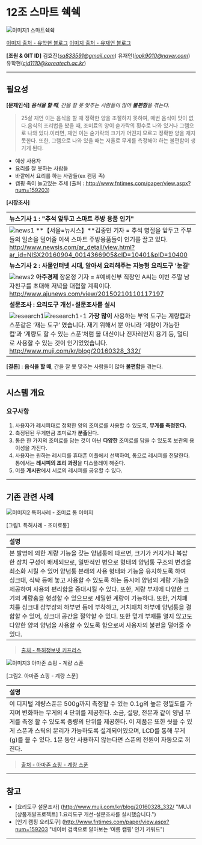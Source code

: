 12조 스마트 쉑쉑
=============================================================
![이미지1 스마트쉑쉑](http://blogfiles.naver.net/MjAxNjExMTZfMTA2/MDAxNDc5MjkyNTEzODYz.VijYQT78SuLeslOCVC_lBjFUnXMwn6SvWo83gGV7eocg.aXnknam3cioBmiZassjvKfNvBLQQffC7EQTziE-e21Ug.JPEG.dbgkrgus1/KakaoTalk_20161116_184547403.jpg)

[이미지 출처 - 유학현 블로그](http://blog.naver.com/dbgkrgus1/220863351742)
[이미지 출처 - 유재언 블로그](http://blog.naver.com/iopk9010)


**[조원 & GIT ID]**
김효진(*sa833591@gmail.com*)
유재언(*iopk9010@naver.com*)
유학현(*cjd1110@koreatech.ac.kr*)

----------------


필요성
---------------------
**[문제인식]**
_**음식을 할 때**, 간을 잘 못 맞추는 사람들이 많아 **불편함**을 겪는다._
 > 25살 재언 이는 음식을 할 때 정확한 양을 조절하지 못하여, 매번 음식이 맛이 없다.음식의 조리법을 봤을 때, 조미료의 양이 숟가락의 횟수로 나와 있거나 그램으로 나와 있다.이러면, 재언 이는 숟가락의 크기가 어떤지 모르고 정확한 양을 재지 못한다. 또한, 그램으로 나와 있을 때는 저울로 무게를 측정해야 하는 불편함이 생기게 된다.
 
  * 예상 사용자
* 요리를 잘 못하는 사람들
* 바깥에서 요리를 하는 사람들(ex 캠핑 족)
* 캠핑 족이 늘고있는 추세 
(출처 : http://www.fntimes.com/paper/view.aspx?num=159203)

**[시장조사]**

| **뉴스기사 1 : "추석 앞두고 스마트 주방 용품 인기"** |
| :-----------  |
| ![news1](http://postfiles3.naver.net/MjAxNjExMTZfNzcg/MDAxNDc5MzAzMDI1OTE3.zDT0rM59CBvFow_x9vkKc9tNsFCNwJw8R0Zk8R50QJ4g.TTdtXm_OYaxsh_XVvaePkdDZ9EPSKRCbTCjcIbzBzIQg.JPEG.iopk9010/news1.jpg?type=w3)                 **【서울=뉴시스】**김종민 기자 = 추석 명절을 앞두고 주부들의 일손을 덜어줄 이색 스마트 주방용품들이 인기를 끌고 있다. http://www.newsis.com/ar_detail/view.html?ar_id=NISX20160904_0014366905&cID=10401&pID=10400|
| **뉴스기사 2 : 사물인터넷 시대, 알아서 요리해주는 지능형 요리도구 '눈길'** |
| ![news2](http://postfiles13.naver.net/MjAxNjExMTZfMjkw/MDAxNDc5MzAzMDI2MTMz.8ZqJxM4ZDR-5wb7fhkN3YL557d0yvRY9tnQdXCdl-psg.5VUeZmhLo-3ndgzCObJYxZ2Gh-PdH8iLTSyat5X-TWAg.PNG.iopk9010/news2.png?type=w3)                  **아주경제** 장윤정 기자 = #예비신부 직장인 A씨는 이번 주말 남자친구를 초대해 저녁을 대접할 계획이다.           http://www.ajunews.com/view/20150210110117197  |
| **설문조사 : 요리도구 개선-설문조사를 실시** |
| ![research1](http://postfiles13.naver.net/MjAxNjExMTZfNjUg/MDAxNDc5MzAzMDI2NzQ3.D0YbNb5Gv-oMcTE0ddMnynq8dXvC25sB32OSTUpfT3cg.Yxne8W-oazwvTeGUhP9z4op0ICd4-cb28eXlir0-Sx8g.PNG.iopk9010/research1.png?type=w3)![research1-1](http://postfiles14.naver.net/MjAxNjExMTZfMzEg/MDAxNDc5MzAzMDI3MjIz.qQG1Vi-C07WTkZyMJl6du4izN3tHl9u_acvUTx-uu00g.gmSY_x5TDffn8FbTv3NFbdMl6JAdH9R_S6JG-96V5GIg.PNG.iopk9010/research1-1.png?type=w3)                **가장 많이** 사용하는 부엌 도구는 계량컵과 스푼같은 ‘재는 도구’ 였습니다. 재기 위해서 뿐 아니라 ‘계량이 가능한 컵’과 ‘계량도 할 수 있는 스푼’처럼 볼 대신이나 전자레인지 용기 등, 멀티로 사용할 수 있는 것이 인기있었습니다.   http://www.muji.com/kr/blog/20160328_332/|

**[결론]** : **음식을 할 때**, 간을 잘 못 맞추는 사람들이 많아 **불편함**을 겪는다.


----------------


시스템 개요
---------------------
### 요구사항
 1. 사용자가 레시피대로 정확한 양의 조미료를 사용할 수 있도록, **무게를 측정한다.** 
 2. 측정된된 무게만큼 조미료가 **분출**된다. 
 3. 통은 한 가지의 조미료를 담는 것이 아닌 **다양한** 조미료를 담을 수 있도록 보관의 용이성을 가진다. 
 4. 사용자는 원하는 레시피를 휴대폰 어플에서 선택하여, 통으로 레시피를 전달한다. 통에서는 **레시피의 조리 과정**을 디스플레이 해준다. 
 5. 어플 **게시판**에서 서로의 레시피를 공유할 수 있다.

----------------


기존 관련 사례
---------------------

![이미지2 특허사례 - 조미료 통 이미지](http://blogfiles.naver.net/MjAxNjExMTZfMTEx/MDAxNDc5MjkyNjI5NTgw.zj82x7kf2sBHd2IQXTsH7KIsLz5n3E5Tajrl_txGZAIg.1WzV-XPP6U3xtm4giHP2Tx1G9F9uhvUODepvRGe-z9Qg.JPEG.dbgkrgus1/measure2.JPG " 계량기능을 갖는 용기(CONTAINER HAVING MEASURING FUNCTION)")

[그림1. 특허사례 - 조미료통]

|     **설명**   |
| :-----------  |
| 본 발명에 의한 계량 기능을 갖는 양념통에 따르면, 크기가 커지거나 복잡한 장치 구성이 배제되므로, 일반적인 병으로 형태의 양념통 구조의 변경을 최소화 시킬 수 있어 양념통 본래의 사용 형태와 기능을 유지하도록 하여 싱크대, 식탁 등에 놓고 사용할 수 있도록 하는 동시에 양념의 계량 기능을 제공하여 사용의 편리함을 증대시킬 수 있다. 또한, 계량 부재에 다양한 크기의 계량홈을 형성할 수 있으므로 세밀한 계량이 가능하다. 또한, 거치패치를 싱크대 상부장의 하부면 등에 부착하고, 거치패치 하부에 양념통을 결합할 수 있어, 싱크대 공간을 절약할 수 있다. 또한 덮개 부재를 열지 않고도 다양한 양의 양념을 사용할 수 있도록 함으로써 사용자의 불편을 덜어줄 수 있다.|
>[출처 - 특허정보넷 키프리스][1]


![이미지3 아마존 쇼핑 - 계량 스푼](http://macrostacks.com/wp-content/uploads/2016/06/Digital-Measuring-Spoon-2.png "아마존 쇼핑 - 계량 스푼)")

[그림2. 아마존 쇼핑 - 계량 스푼]

|     **설명**   |
| :-----------  |
|  이 디지털 계량스푼은 500g까지 측정할 수 있는 0.1g의 높은 정밀도를 가지며 변화하는 무게의 4 단위를 제공한다. 소금, 설탕, 전분과 같이 양념 무게를 측정 할 수 있도록 중량의 단위를 제공한다. 이 제품은 또한 씻을 수 있게 스푼과 스틱의 분리가 가능하도록 설계되어있으며, LCD를 통해 무게(g)를 볼 수 있다. 1분 동안 사용하지 않는다면 스푼의 전원이 자동으로 꺼진다.|
>[출처 - 아마존 쇼핑 - 계량 스푼][2]

----------------



참고
-------------
* [요리도구 설문조사] (http://www.muji.com/kr/blog/20160328_332/ "MUJI [상품개발프로젝트] 1.요리도구 개선-설문조사를 실시했습니다.")
* [인기 캠핑 요리도구] (http://www.fntimes.com/paper/view.aspx?num=159203 "네이버 검색으로 알아보는 ‘여름 캠핑’ 인기 키워드")

[1]: http://kportal.kipris.or.kr/kportal/search/total_search.do "특허사례 - 조미료 통"
[2]: https://www.amazon.com/HuntGold-Digital-Kitchen-Electric-Measuring/dp/B010CL5T16/ref=pd_sbs_79_4?_encoding=UTF8&pd_rd_i=B010CL5T16&pd_rd_r=8THVJFDEP798VH6PN09X&pd_rd_w=1ARdb&pd_rd_wg=4FHDA&psc=1&refRID=8THVJFDEP798VH6PN09X/ "아마존 쇼핑 - 계량 스푼"

----------------


